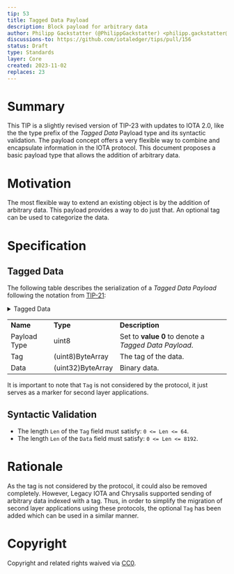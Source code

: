 ```yaml
---
tip: 53
title: Tagged Data Payload
description: Block payload for arbitrary data
author: Philipp Gackstatter (@PhilippGackstatter) <philipp.gackstatter@iota.org>
discussions-to: https://github.com/iotaledger/tips/pull/156
status: Draft
type: Standards
layer: Core
created: 2023-11-02
replaces: 23
---
```


# Summary

This TIP is a slightly revised version of TIP-23 with updates to IOTA 2.0, like the the type prefix of the _Tagged Data_
Payload type and its syntactic validation. The payload concept offers a very flexible way to combine and encapsulate
information in the IOTA protocol. This document proposes a basic payload type that allows the addition of arbitrary
data.

# Motivation

The most flexible way to extend an existing object is by the addition of arbitrary data. This payload provides a way to
do just that. An optional tag can be used to categorize the data.

# Specification

## Tagged Data

The following table describes the serialization of a _Tagged Data Payload_ following the notation from
[TIP-21](../TIP-0021/tip-0021.md):

<details>
  <summary>Tagged Data</summary>
  <blockquote>Optional Data with an optional Tag.</blockquote>
</details>
<table>
  <tr>
    <td>
      <b>Name</b>
    </td>
    <td>
      <b>Type</b>
    </td>
    <td>
      <b>Description</b>
    </td>
  </tr>
  <tr>
    <td>Payload Type</td>
    <td>uint8</td>
    <td>Set to <strong>value 0</strong> to denote a <i>Tagged Data Payload</i>.</td>
  </tr>
  <tr>
    <td>Tag</td>
    <td>(uint8)ByteArray</td>
    <td>The tag of the data.</td>
  </tr>
  <tr>
    <td>Data</td>
    <td>(uint32)ByteArray</td>
    <td>Binary data.</td>
  </tr>
</table>

It is important to note that `Tag` is not considered by the protocol, it just serves as a marker for second layer
applications.

## Syntactic Validation

- The length `Len` of the `Tag` field must satisfy: `0 <= Len <= 64`.
- The length `Len` of the `Data` field must satisfy: `0 <= Len <= 8192`.

# Rationale

As the tag is not considered by the protocol, it could also be removed completely. However, Legacy IOTA and Chrysalis
supported sending of arbitrary data indexed with a tag. Thus, in order to simplify the migration of second layer
applications using these protocols, the optional `Tag` has been added which can be used in a similar manner.

# Copyright

Copyright and related rights waived via [CC0](https://creativecommons.org/publicdomain/zero/1.0/).
